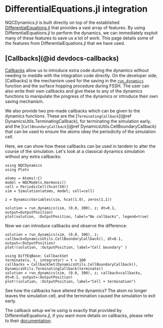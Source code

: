 
# DifferentialEquations.jl integration

NQCDynamics.jl is built directly on top of the established
[DifferentialEquations.jl](https://diffeq.sciml.ai/dev/index.html)
that provides a vast array of features.
By using DifferentialEquations.jl to perform the dynamics,
we can immediately exploit many of these features to save us a lot of work.
This page details some of the features from DifferentialEquations.jl that we have used.

## [Callbacks](@id devdocs-callbacks)

[Callbacks](https://diffeq.sciml.ai/dev/features/callback_functions/#callbacks) allow
us to introduce extra code during the dynamics without needing to meddle with the
integration code directly.
On the developer side, [Callbacks] is the mechanism used for the saving in the
[`run_dynamics`](@ref) function and the surface hopping procedure during FSSH.
The user can also write their own callbacks and give these to any of the dynamics functions
to manipulate the progress of the dynamics or introduce their own saving mechanism.

We also provide two pre-made callbacks which can be given to the dynamics functions.
These are the [`TerminatingCallback`](@ref DynamicsUtils.TerminatingCallback), for terminating the simulation early,
and the [`CellBoundaryCallback`](@ref DynamicsUtils.CellBoundaryCallback)
that can be used to ensure the atoms obey the periodicity of the simulation cell.

Here, we can show how these callbacks can be used in tandem to
alter the course of the simulation. Let's look at a classical dynamics simulation without any extra callbacks:
```@example callbacks
using NQCDynamics
using Plots

atoms = Atoms(:C)
model = NQCModels.Harmonic()
cell = PeriodicCell(hcat(50))
sim = Simulation(atoms, model; cell=cell)

z = DynamicsVariables(sim, hcat(1.0), zeros(1,1))

solution = run_dynamics(sim, (0.0, 300), z; dt=0.1, output=OutputPosition)
plot(solution, :OutputPosition, label="No callbacks", legend=true)
```

Now we can introduce callbacks and observe the difference:
```@example callbacks
solution = run_dynamics(sim, (0.0, 300), z; callback=DynamicsUtils.CellBoundaryCallback(), dt=0.1, output=:OutputPosition)
plot!(solution, :OutputPosition, label="Cell boundary" )

using DiffEqBase: CallbackSet
terminate(u, t, integrator) = t > 100
callbacks = CallbackSet(DynamicsUtils.CellBoundaryCallback(), DynamicsUtils.TerminatingCallback(terminate))
solution = run_dynamics(sim, (0.0, 300), z; callback=callbacks, dt=0.1, output=:OutputPosition)
plot!(solution, :OutputPosition, label="Cell + termination")
```
See how the callbacks have altered the dynamics? The atom no longer leaves
the simulation cell, and the termination caused the simulation to exit early. 

The callback setup we're using is exactly that provided by DifferentialEquations.jl,
if you want more details on callbacks, please refer to their [documentation](https://diffeq.sciml.ai/dev/features/callback_functions/#callbacks).
